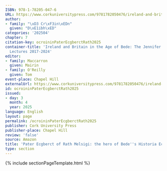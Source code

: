 ```yaml
---
ISBN: 978-1-78205-047-6
URL: https://www.corkuniversitypress.com/9781782050476/ireland-and-britain-in-the-age-of-bede/
author:
- family: "\xD3 Cr\xF3in\xEDn"
  given: "D\xE1ibh\xED"
categories: '202504'
chapter: 7
citation-key: ocroininPaterEcgberctRath2025
container-title: 'Ireland and Britain in the Age of Bede: The Jennifer O''Reilly Memorial
  Lectures 2017-2024'
editor:
- family: Maccarron
  given: Mairin
- family: O'Reilly
  given: Tom
event-place: Chapel Hill
externalUrl: https://www.corkuniversitypress.com/9781782050476/ireland-and-britain-in-the-age-of-bede/
id: ocroininPaterEcgberctRath2025
issued:
- day: 3
  month: 4
  year: 2025
language: English
layout: page
permalink: /ocroininPaterEcgberctRath2025
publisher: Cork University Press
publisher-place: Chapel Hill
review: 'false'
source: Amazon
title: 'Pater Ecgberct of Rath Melsigi: the hero of Bede''s Historia Ecclesiastica?'
type: section
---
```

{% include sectionPageTemplate.html %}
